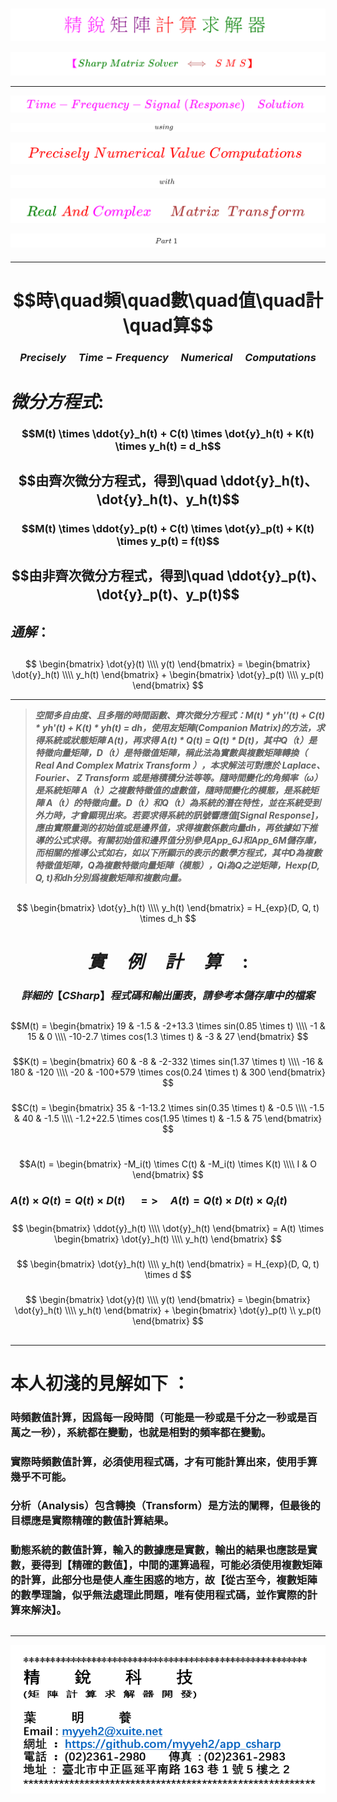 <!--     範例       -->

### 
<!--                 
# \[{  \color{Fuchsia}精\;銳\; \color{Purple}矩\;陣\;  \color{Red}計\;算\; \color{Green} 求\;解\;器  }\] 
-->  
![](Images/11-10-01.png) 


<!--         
#### \[{  \color{Fuchsia} 【 \color{Green}  Sharp \; Matrix \; Solver \;  \color{Brown} \iff  \;  \color{Red} S\;M\;S】 }\]  
-->  
![](Images/11-10-02.png)  

---

<!--   
## \[{ \color{Fuchsia} Time-Frequency-Signal \;(Response) \quad Solution  }\] 
-->
![](Images/11-30-01.png)    

 
<!--     ##### \[ using \]   -->
![](Images/11-30-07.png)   


<!--   
## \[  \color{Red} Precisely \; Numerical \; Value \; Computations  \]  
-->  
![](Images/11-30-02.png) 

  
<!--     ##### \[ with \]   -->   
![](Images/11-30-08.png) 

<!--   
## \[{ \color{Green} Real \; \color{Red} And \; \color{magenta} Complex \quad \; \color{Brown} Matrix \;\; Transform  }\] 
-->
![](Images/11-30-03.png)  

  
<!--         ##### \[ Part \; 1 \]    -->   
![](Images/11-30-09.png)   

####

---  

# $$時\quad頻\quad數\quad值\quad計\quad算$$   

### $$Precisely \quad Time-Frequency \quad Numerical \quad Computations$$  

#  $微分方程式 :$

### $$M(t) \times \ddot{y}_h(t) + C(t) \times \dot{y}_h(t) + K(t) \times y_h(t) = d_h$$  

## $$由齊次微分方程式，得到\quad \ddot{y}_h(t)、\dot{y}_h(t)、y_h(t)$$  

### $$M(t) \times \ddot{y}_p(t) + C(t) \times \dot{y}_p(t) + K(t) \times y_p(t) = f(t)$$  

## $$由非齊次微分方程式，得到\quad \ddot{y}_p(t)、\dot{y}_p(t)、y_p(t)$$   

## $通解 ：$ 

## 
$$
\begin{bmatrix}
\dot{y}(t) \\\\ y(t)
\end{bmatrix} =
\begin{bmatrix}
\dot{y}_h(t) \\\\ y_h(t)
\end{bmatrix} + 
\begin{bmatrix}
\dot{y}_p(t) \\\\ y_p(t)
\end{bmatrix}
$$

---  

>  ***空間多自由度、且多階的時間函數、齊次微分方程式：M(t) * yh''(t) + C(t) * yh'(t) + K(t) * yh(t) = dh，使用友矩陣(Companion Matrix)的方法，求得系統或狀態矩陣 A(t)，再求得 A(t) * Q(t) = Q(t) * D(t)，其中Q（t）是特徵向量矩陣，D（t）是特徵值矩陣，稱此法為實數與複數矩陣轉換（ Real And Complex Matrix Transform ），本求解法可對應於 Laplace、 Fourier、 Z Transform 或是捲積積分法等等。隨時間變化的角頻率（$\omega$）是系統矩陣 A（t）之複數特徵值的虛數值，隨時間變化的模態，是系統矩陣 A（t）的特徵向量。D（t）和Q（t）為系統的潛在特性，並在系統受到外力時，才會顯現出來。若要求得系統的訊號響應值[Signal Response]，應由實際量測的初始值或是邊界值，求得複數係數向量dh，再依據如下推導的公式求得。有關初始值和邊界值分別參見App_6J和App_6M儲存庫，而相關的推導公式如右，如以下所顯示的表示的數學方程式，其中D為複數特徵值矩陣，Q為複數特徵向量矩陣（模態），Qi為Q之逆矩陣，Hexp(D, Q, t)和dh分別爲複數矩陣和複數向量。***   

## 

$$
\begin{bmatrix}
\dot{y}_h(t) \\\\ y_h(t)
\end{bmatrix} =  H_{exp}(D, Q, t) \times d_h
$$

#  $$實 \quad 例 \quad 計 \quad 算 \quad :$$

### $$詳細的【CSharp】程式碼和輸出圖表，請參考本儲存庫中的檔案$$ 

##

$$M(t) = 
\begin{bmatrix}
19 & -1.5 & -2+13.3 \times sin(0.85 \times t) \\\\ 
-1 & 15 & 0 \\\\ 
-10-2.7 \times cos(1.3 \times t) & -3 & 27  
\end{bmatrix}
$$  
 
###

$$K(t) = 
\begin{bmatrix}
60 & -8 & -2-332 \times sin(1.37 \times t) \\\\ 
-16 & 180 & -120 \\\\ 
-20 & -100+579 \times cos(0.24 \times t) & 300 
\end{bmatrix}
$$  

###

$$C(t) = 
\begin{bmatrix}
35 & -1-13.2 \times sin(0.35 \times t) & -0.5 \\\\ 
-1.5 & 40 & -1.5 \\\\ 
-1.2+22.5 \times cos(1.95 \times t) & -1.5 & 75 
\end{bmatrix}
$$  

#    

$$A(t) = 
\begin{bmatrix} 
-M_i(t) \times C(t) & -M_i(t) \times K(t) \\\\ I & O 
\end{bmatrix}
$$

###  $A(t) \times Q(t) = Q(t) \times D(t) \quad  => \quad A(t) = Q(t) \times D(t) \times Q_i(t)$  

### 

$$
\begin{bmatrix} 
\ddot{y}_h(t) \\\\ \dot{y}_h(t) 
\end{bmatrix} = A(t) \times 
\begin{bmatrix} 
\dot{y}_h(t) \\\\ y_h(t) 
\end{bmatrix}
$$

### 

$$
\begin{bmatrix} 
\dot{y}_h(t) \\\\ y_h(t) 
\end{bmatrix} = H_{exp}(D, Q, t)  \times d
$$

### 

$$
\begin{bmatrix}
\dot{y}(t) \\\\ y(t) 
\end{bmatrix} = 
\begin{bmatrix} 
\dot{y}_h(t) \\\\ y_h(t) 
\end{bmatrix} + 
\begin{bmatrix} 
\dot{y}_p(t) \\ y_p(t) 
\end{bmatrix}
$$

##  

--- 

# 本人初淺的見解如下 ： 

### **時頻數值計算，因爲每一段時間（可能是一秒或是千分之一秒或是百萬之一秒），系統都在變動，也就是相對的頻率都在變動。** 

### **實際時頻數值計算，必須使用程式碼，才有可能計算出來，使用手算幾乎不可能。**  

### **分析（Analysis）包含轉換（Transform）是方法的闡釋，但最後的目標應是實際精確的數值計算結果。**

###  **動態系統的數值計算，輸入的數據應是實數，輸出的結果也應該是實數，要得到【精確的數值】，中間的運算過程，可能必須使用複數矩陣的計算，此部分也是使人產生困惑的地方，故【從古至今，複數矩陣的數學理論，似乎無法處理此問題，唯有使用程式碼，並作實際的計算來解決】。** 

##

---  

![](Images/name_card.png)  

##
##
